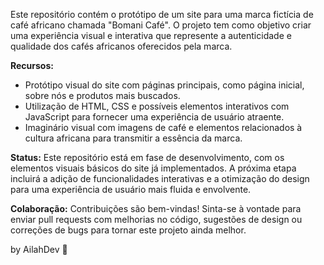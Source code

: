 Este repositório contém o protótipo de um site para uma marca fictícia de café africano chamada "Bomani Café". O projeto tem como objetivo criar uma experiência visual e interativa que represente a autenticidade e qualidade dos cafés africanos oferecidos pela marca.

**Recursos:**
- Protótipo visual do site com páginas principais, como página inicial, sobre nós e produtos mais buscados.
- Utilização de HTML, CSS e possíveis elementos interativos com JavaScript para fornecer uma experiência de usuário atraente.
- Imaginário visual com imagens de café e elementos relacionados à cultura africana para transmitir a essência da marca.

**Status:**
Este repositório está em fase de desenvolvimento, com os elementos visuais básicos do site já implementados. A próxima etapa incluirá a adição de funcionalidades interativas e a otimização do design para uma experiência de usuário mais fluida e envolvente.

**Colaboração:**
Contribuições são bem-vindas! Sinta-se à vontade para enviar pull requests com melhorias no código, sugestões de design ou correções de bugs para tornar este projeto ainda melhor.

by AilahDev 🩶
